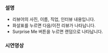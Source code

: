 ### 설명

- 리뷰어의 사진, 이름, 직업, 인터뷰 내용입니다.
- 화살표를 누르면 다음/이전 리뷰가 나타납니다.
- Surprise Me 버튼을 누르면 랜덤으로 나타납니다.

### 시연영상
